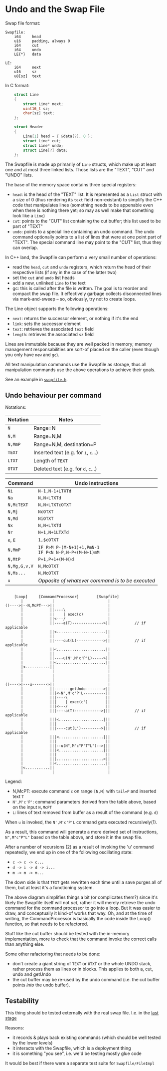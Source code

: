 Undo and the Swap File
======================

Swap file format:

```
Swapfile:
    i64     head
    u16     padding, always 0
    i64     cut
    i64     undo
    LE{*}   data

LE:
    i64     next
    u16     sz
    u8[sz]  text
```

In C format:

```C
    struct Line
    {
        struct Line* next;
        uint16_t sz;
        char[sz] text;
    };

    struct Header
    {
        Line[1] head = { &data[?], 0 };
        struct Line* cut;
        struct Line* undo;
        struct Line[?] data;
    };
```

The Swapfile is made up primarily of `Line` structs, which make up
at least one and at most three linked lists. Those lists are the "TEXT",
"CUT" and "UNDO" lists.

The base of the memory space contains three special registers:

+ `head`: is the head of the "TEXT" list. It is represented as a `List` struct with a size of 0 (thus rendering its `text` field non-existant) to simplify the C++ code that manipulates lines (something needs to be appenable even when there is nothing there yet; so may as well make that something look like a `Line`)
+ `cut`: points to the "CUT" list containing the cut buffer; this list used to be part of "TEXT"
+ `undo`: points to a special line containing an undo command. The undo command optionally points to a list of lines that were at one point part of "TEXT". The special command line may point to the "CUT" list, thus they can overlap.

In C++ land, the Swapfile can perform a very small number of operations:

+ read the `head`, `cut` and `undo` registers, which return the head of their respective lists (if any in the case of the latter two)
+ set the `cut` and `undo` list heads
+ add a new, unlinked `Line` to the text
+ gc: this is called after the file is written. The goal is to reorder and compact the swap file. It effectively garbage collects disconnected lines via mark-and-sweep – so, obviously, try not to create loops.

The Line object supports the following operations:

+ `next`: returns the successor element, or nothing if it's the end
+ `link`: sets the successor element
+ `text`: retrieves the associated `text` field
+ `length`: retrieves the associated `sz` field

Lines are immutable because they are well packed in memory; memory management responsabilities are sort-of placed on the caller (even though you only have `new` and `gc`).

All text manipulation commands use the Swapfile as storage, thus all manipulation commands use the above operations to achieve their goals.

See an example in [`swapfile.h`](../swapfile.h).

Undo behaviour per command
--------------------------

Notations:

| Notation      | Notes                                           |
|---------------|-------------------------------------------------|
| `N`           | Range=N                                         |
| `N,M`         | Range=N,M                                       |
| `N,MmP`       | Range=N,M, destination=P                        |
| `TEXT`        | Inserted text (e.g. for `i`, `c`...)            |
| `LTXT`        | Length of `TEXT`                                |
| `OTXT`        | Deleted text (e.g. for `d`, `c`...)             |

| Command       | Undo instructions                               |
|---------------|-------------------------------------------------|
| `Ni`          | `N-1,N-1+LTXTd`                                 |
| `Na`          | `N,N+LTXTd`                                     |
| `N,McTEXT`    | `N,N+LTXTcOTXT`                                 |
| `N,Mj`        | `NcOTXT`                                        |
| `N,Md`        | `NiOTXT`                                        |
| `Nx`          | `N,N+LTXTd`                                     |
| `Nr`          | `N+1,N+1LTXTd`                                  |
| `e`, `E`      | `1,$cOTXT`                                      |
| `N,MmP`       | <span>`IF P>M P-(M-N+1)+1,PmN-1`<br>`IF P<N N-P,N-P+(M-N+1)mM`</span> |
| `N,MtP`       | `P+1,P+1+(M-N)d`                                |
| `N,Mg,G,v,V`  | `N,McOTXT`                                      |
| `N,Ms...`     | `N,McOTXT`                                      |
| `u`           | *Opposite of whatever command is to be executed* |


```

    [Loop]     [CommandProcessor]        [Swapfile]
       |             |                        |
()---->|--N,McPT--->||                        |
       |            ||----\                   |
       |            ||    | exec(c)           |
       |            ||<---/                   |
       |            ||----a(T)-------------->||           // if applicable
       |            ||<......................||
       |            ||                        |
       |            ||----cut(L)------------>||           // if applicable
       |            ||<......................||
       |            ||                        |
       |            ||----u(N',M'c'P'L)----->||
       |            ||<......................||
       |<...........||                        |
       |             |                        |
       |             |                        |
       |             |                        |
()---->|---u------->||                        |
       |            ||-------getUndo-------->||
       |            |||<-N',M'c'P'L----------||
       |            |||----\                 ||
       |            |||    | exec(c')        ||
       |            |||<---/                 ||
       |            |||----a(T)------------>|||           // if applicable
       |            |||<....................|||
       |            |||                      ||
       |            |||----cut(L')--------->|||           // if applicable
       |            |||<....................|||
       |            |||                      ||
       |            |||--u(N",M"c"P"T"L")-->|||
       |            |||<....................|||
       |            |||                      ||
       |            |||.....................>||
       |            ||<......................||
       |<...........||                        |
       |             |                        |
```

Legend:

- N,McPT: execute command `c` on range `[N,M]` with `tail=P` and inserted text `T`
- `N',M'c'P'`: command parameters derived from the table above, based on the input `N,McPT`
- `L`: lines of text removed from buffer as a result of the command (e.g. `d`)

When `u` is invoked, the `N',M'c'P'L` command gets executed recursively(1).

As a result, this command will generate a more derived set of instructions,
`N",M"c"P"L"` based on the table above, and store it in the swap file.

After a number of recursions (2) as a result of invoking the 'u' command
repeatedly, we end up in one of the following oscillating state:

- `c -> c -> c...`
- `d -> i -> d -> i...`
- `m -> m -> m...`

The down side is that `TEXT` gets rewritten each time until a save purges all
of them, but at least it's a functioning system.

The above diagram simplifies things a bit (or complicates them?) since it's
likely the Swapfile itself will not _act_, rather it will merely retrieve
the undo command for the command processor to go into a loop. But it was
easier to draw, and conceptually it kind-of works that way. Oh, and at the
time of writing, the CommandProcessor is basically the code inside the
Loop() function, so that needs to be refactored.

Stuff like the cut buffer should be tested with the in-memory implementation,
more to check that the command invoke the correct calls than anything else.

Some other rafactoring that needs to be done:

- don't create a giant string of `TEXT` or `OTXT` or the whole UNDO stack, rather process them as lines or in blocks. This applies to both a, cut, undo and getUndo
- the cut buffer may be re-used by the undo command (i.e. the cut buffer points *into* the undo buffer).

Testability
-----------

This thing should be tested externally with the real swap file. I.e. in the [last stage](../test/testWriteCommands.cmd)

Reasons:

+ it records & plays back existing commands (which should be well tested by the lower levels)
+ it interacts with the Swapfile, which is a deployment thing
+ it is something "you see", i.e. we'd be testing mostly glue code

It would be best if there were a separate test suite for `Swapfile/FileImpl`
